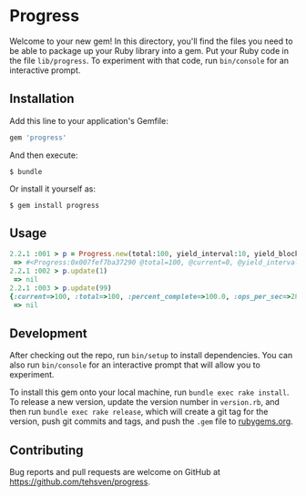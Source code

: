 # Progress

Welcome to your new gem! In this directory, you'll find the files you need to be able to package up your Ruby library into a gem. Put your Ruby code in the file `lib/progress`. To experiment with that code, run `bin/console` for an interactive prompt.

## Installation

Add this line to your application's Gemfile:

```ruby
gem 'progress'
```

And then execute:

    $ bundle

Or install it yourself as:

    $ gem install progress

## Usage

```ruby
2.2.1 :001 > p = Progress.new(total:100, yield_interval:10, yield_block:lambda{|res| puts res})
 => #<Progress:0x007fef7ba37290 @total=100, @current=0, @yield_interval=10, @yield_block=#<Proc:0x007fef7ba372e0@(irb):2 (lambda)>>
2.2.1 :002 > p.update(1)
 => nil
2.2.1 :003 > p.update(99)
{:current=>100, :total=>100, :percent_complete=>100.0, :ops_per_sec=>28.347049525697166, :eta=>2016-06-16 09:37:36 -0700}
 => nil
```

## Development

After checking out the repo, run `bin/setup` to install dependencies. You can also run `bin/console` for an interactive prompt that will allow you to experiment.

To install this gem onto your local machine, run `bundle exec rake install`. To release a new version, update the version number in `version.rb`, and then run `bundle exec rake release`, which will create a git tag for the version, push git commits and tags, and push the `.gem` file to [rubygems.org](https://rubygems.org).

## Contributing

Bug reports and pull requests are welcome on GitHub at https://github.com/tehsven/progress.

